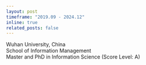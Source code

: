 ```yaml
---
layout: post
timeframe: "2019.09 - 2024.12"
inline: true
related_posts: false
---
```


Wuhan University, China <br>
School of Information Management <br>
Master and PhD in Information Science (Score Level: A)
